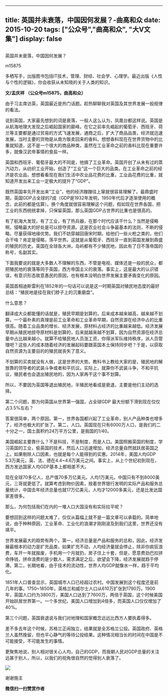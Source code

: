 
---
title:   英国并未衰落，中国因何发展？-曲高和众
date: 2015-10-20
tags: ["公众号","曲高和众", "大V文集"]
display: false
---


## 



英国并未衰落，中国因何发展？




m15875




多栖写手，出版图书包括IT技术，管理、财经、社会学、心理学。最近出版《人性与个性的逻辑》，你会收获从未知晓的关于人类的知识。


**文/孟庆祥 （公众号m15875，曲高和众）**



由于习主席访英，英国最近是热门话题。趁热聊聊我对英国及其世界发展一般规律的看法。



说到英国，大家最先想到的词是衰落，一般人这么认为，凤凰台都这样说。英国是从航海地理大发现之后崛起国家的巅峰。在它之前率先崛起的葡萄牙、西班牙、荷兰等主要都是通过贸易的方式飞速发展，通商之后，扩大了商品品类，经济就迅速发展，当时主要的货物是从南方贩卖回来的香料。想想香料现在在世界货物中的比重就知道，这不是一个很大的商品种类，虽然在工业革命之前的香料比现在重要许多，就像汉武帝事情的食盐一样。



英国和西班牙、葡萄牙最大的不同是，他搞了工业革命。英国开创了从未有过的蒸汽动力，从纺织工业开始，创造了“工业”这一个巨大的品类。在工业革命之前的经济是农业品，想想看看现在我们生活中农业品花费的比重，工业品花费的比重，就知道开发出来工业一定极大的提升了“GDP”。



既然英国率先开发出来“工业”，他的经济蹭蹭往上窜就很容易理解了。最鼎盛时期，英国GDP占全球的7成（GDP是1932年发明，1950年代后才逐渐使用的概念，此前的都是估算）。换个角度就很容易理解这个问题，假如现在世界各国，把工业的东西统统拿掉，只保留英国，那么英国GDP占世界的比重也是很高的。



有了航海大发现，有了工业，有了热兵器，在那个时代应该干什么？当然是侵略啊，侵略最大的好处是可以掠夺资源。这是农业社会斗争最基本的法则，不断的侵略，尽量获得地缘优势。我们不妨穿越回唐宋时期，给他们一些火枪之类的，他们会干啥？肯定是侵略，荡平世界。这就是从葡萄牙、西班牙一直到英国发展到鼎盛的殖民的历史。英国在全球各大洲，岛屿都有不少殖民地，因此有了日不落帝国的称号，名副其实。



下面我要说的就是大多数人不理解的东西，不管是电视、媒体还是一般的民众，都把殖民地的衰落等同于英国，西方帝国主义的衰落。事实上，这是最大的认识错误，有意识形态故意愚民的原因，也有根本没明白世界发展主要矛盾变化的原因。



英国首相迪斯雷利在1852年的一句话可以说是这一时期英国对殖民地态度的最好总结：“殖民地是挂在我们脖子上的沉重磨盘”。



什么意思？



翻译成大众都能懂的话就是，殖民早期是划算的，后来成本越来越高，越来越不划算。一个最朴素的真理是前工业革命和工业革命早期，自然资源在经济中占的比重很高。随着工业品类的增长、经济发展，原材料占经济的比重越来越低。经济发展早期从殖民地掠夺原材料是划算的，后来就越来越不划算，因为自然资源在经济总量中占比越来越小。就算不给殖民地人员涨工资，你得派军队维持秩序，派人员管理吧？这些人的成本随着经济的发展起码要跟英国本土保持同步吧？于是，以获取自然资源为主要目的的殖民就丧失了意义。



不划算的买卖就没有人做，这是世界的大势。教科书上教给大家的是，殖民地的解放靠的领导者的武装斗争或者和平抗议。实际上，就算你不武装斗争，不和平抗议，殖民者也会退出殖民地的，因为人家再干这个事不划算。



所以，不要因为英国等退出殖民地，半殖民地看成是衰退，主要是他们主动的选择。



第二个问题，那为何英国从世界第一强国，占全球GDP 最大份额下滑到现在仅仅占3.5%左右？



答案很简单，两个原因。第一，世界各国都兴起了工业革命，别人产品种类也增多了，经济也极大的扩张了。第二，人口。英国现在只有6000万人口，是我们的二十分之一，国土面积约24万平方公里，是我国的1/40。



美国崛起主要靠什么？不是科技，不是制度，而是人口。美国照搬英国的制度，学习英国的工业，偷英国的技术，然后人口迅速增加，经济总量自然就跃居英国之上。如果剔除人口因素，也就是每个人能得到的实惠。2014年，美国人均GDP 5.3万美元，英、法、德在4.4~4.6万美元之间。事实上，从上个世纪初到现在，西方发达国家人均GDP基本上都相差不大。



现在全球70多亿人，总产值70多万亿美元。人均1万美元。中国只有不到8000美元，三哥就更低了。就算考虑到物价因素，按着世界银行发明的实际产品和服务总量统计，中国去年经济总量也就17万亿美元，人均才12000多美元，还是比发达国家差很多。



那么，为何包括我们在内的一堆人口大国没有和实际拉平呢？



要想回到这样的问题太难了，仅仅从篇幅上就不是一篇文章可以承载的。简单地说，由于种种原因，工业革命、工业化的浪潮才刚刚波及到我们这里，世界还没有填平。



世界发展最大的趋势有两个。第一，经济总量是产品和服务的总和，因此，经济发展最根本的动力是扩充品类，如果扩充不动，人均经济量就会停止，除非你疯狂浪费，车开一年就报废，手机用一个月就扔，房子住上十套，但是，愿意费劲巴拉拼命挣钱，拼命浪费的是少数人，需求满足之后，欲望会下降，经济发展就趋于停滞。第二，长期地看，由于技术的流动性，世界人均GDP就像水一样，趋于平均化。



1851年人口普查显示，英国城市人口已经超过农村。中国发展到这个程度还是前几年的事。1750~1850年，英格兰和威尔士人口从610万扩张到1790万。1900年，英国人口约为3800万，美国人口达到了7600万，两倍于英国，这个时候美国开始跃居世界第一。一个多世纪，美国人口增加到4倍多，而英国人口仅仅增加了40%。



第三个问题，英国衰退说与我们对地理和国家概念远远比西方人要执着得多。



差不多去年这个时候，苏格兰正闹独立，结果就是全苏格兰公投。英国政府、英格兰人虽然挽留，但也平心静气的等待公投结果。这种情况相当长的时间在中国是不可能接受，不可能发生的事情。



更聚焦地说，别人相对很关心人均，自己的GDP，而我朝人民对GDP总量的关注远甚于别人，所以，以我们的视角很自然的觉得别人衰落了。



<img data-s="300,640" data-type="jpeg" src="http://mmbiz.qpic.cn/mmbiz/fxGMiaL5Zj1gAtMBdoRAfrkfBNF0WEAG9elY136EMERA8zleoqyibsc68mLpoiagDqkzcRhEo0psRuCqoQbcWg52w/0?wx_fmt=jpeg" data-ratio="1" data-w="430"/>









谢谢施主


**微信扫一扫赞赏作者**













